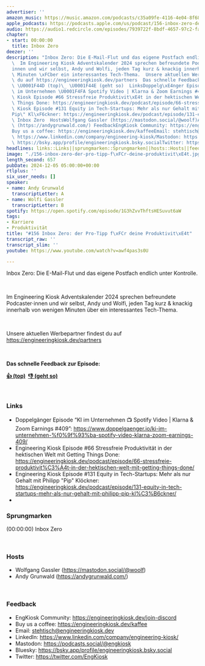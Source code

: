 ```yaml
---
advertiser: ''
amazon_music: https://music.amazon.com/podcasts/c35a09fe-4116-4e04-8f68-77d61b112e46/episodes/4a06f33f-c93f-4f4e-9974-c3be963ca869/engineering-kiosk-156-inbox-zero-der-pro-tipp-f%C3%BCr-deine-produktivit%C3%A4t
apple_podcasts: https://podcasts.apple.com/us/podcast/156-inbox-zero-der-pro-tipp-f%C3%BCr-deine-produktivit%C3%A4t/id1603082924?i=1000679301086&uo=4
audio: https://audio1.redcircle.com/episodes/7939722f-8bdf-4657-97c2-faade6e24ba6/stream.mp3
chapter:
- start: 00:00:00
  title: Inbox Zero
deezer: ''
description: "Inbox Zero: Die E-Mail-Flut und das eigene Postfach endlich unter Kontrolle.\
  \  Im Engineering Kiosk Adventskalender 2024 sprechen befreundete Podcaster\u22C5\
  innen und wir selbst, Andy und Wolfi, jeden Tag kurz & knackig innerhalb von wenigen\
  \ Minuten \xFCber ein interessantes Tech-Thema.  Unsere aktuellen Werbepartner findest\
  \ du auf https://engineeringkiosk.dev/partners  Das schnelle Feedback zur Episode:\
  \ \U0001F44D (top)\_ \U0001F44E (geht so)  LinksDoppelg\xE4nger Episode \u201CKI\
  \ im Unternehmen \U0001F4FA Spotify Video | Klarna & Zoom Earnings #409\u201D: https://www.doppelgaenger.io/ki-im-unternehmen-%f0%9f%93%ba-spotify-video-klarna-zoom-earnings-409/Engineering\
  \ Kiosk Episode #66 Stressfreie Produktivit\xE4t in der hektischen Welt mit Getting\
  \ Things Done: https://engineeringkiosk.dev/podcast/episode/66-stressfreie-produktivit%C3%A4t-in-der-hektischen-welt-mit-getting-things-done/Engineering\
  \ Kiosk Episode #131 Equity in Tech-Startups: Mehr als nur Gehalt mit Philipp \"\
  Pip\" Kl\xF6ckner: https://engineeringkiosk.dev/podcast/episode/131-equity-in-tech-startups-mehr-als-nur-gehalt-mit-philipp-pip-kl%C3%B6ckner/Sprungmarken(00:00:00)\
  \ Inbox Zero  HostsWolfgang Gassler (https://mastodon.social/@woolf)Andy Grunwald\
  \ (https://andygrunwald.com/) FeedbackEngKiosk Community: https://engineeringkiosk.dev/join-discord\_\
  Buy us a coffee: https://engineeringkiosk.dev/kaffeeEmail: stehtisch@engineeringkiosk.devLinkedIn:\
  \ https://www.linkedin.com/company/engineering-kiosk/Mastodon: https://podcasts.social/@engkioskBluesky:\
  \ https://bsky.app/profile/engineeringkiosk.bsky.socialTwitter: https://twitter.com/EngKiosk"
headlines: links::Links||sprungmarken::Sprungmarken||hosts::Hosts||feedback::Feedback
image: "./156-inbox-zero-der-pro-tipp-f\xFCr-deine-produktivit\xE4t.jpg"
length_second: 657
pubDate: 2024-12-05 05:00:00+00:00
rtlplus: ''
six_user_needs: []
speaker:
- name: Andy Grunwald
  transcriptLetter: A
- name: Wolfi Gassler
  transcriptLetter: B
spotify: https://open.spotify.com/episode/1G3hZvvThftsHESuvut6aW
tags:
- Karriere
- Produktivität
title: "#156 Inbox Zero: der Pro-Tipp f\xFCr deine Produktivit\xE4t"
transcript_raw: ''
transcript_slim: ''
youtube: https://www.youtube.com/watch?v=awf4pas3s0U

---
```

<p><span>Inbox Zero: Die E-Mail-Flut und das eigene Postfach endlich unter Kontrolle.</span></p><p><br></p><p><span>Im Engineering Kiosk Adventskalender 2024 sprechen befreundete Podcaster⋅innen und wir selbst, Andy und Wolfi, jeden Tag kurz &amp; knackig innerhalb von wenigen Minuten über ein interessantes Tech-Thema.</span></p><p><br></p><p><span>Unsere aktuellen Werbepartner findest du auf </span><a href="https://engineeringkiosk.dev/partners">https://engineeringkiosk.dev/partners</a></p><p><br></p><p><strong>Das schnelle Feedback zur Episode:</strong></p><p><a href="https://api.openpodcast.dev/feedback/156/upvote" rel="nofollow"><strong>👍 (top)</strong></a><strong>  </strong><a href="https://api.openpodcast.dev/feedback/156/downvote" rel="nofollow"><strong>👎 (geht so)</strong></a></p><p><br></p><h3 id="links">Links</h3><ul><li><span>Doppelgänger Episode “KI im Unternehmen 📺 Spotify Video | Klarna &amp; Zoom Earnings #409”: </span><a href="https://www.doppelgaenger.io/ki-im-unternehmen-%f0%9f%93%ba-spotify-video-klarna-zoom-earnings-409/" rel="nofollow">https://www.doppelgaenger.io/ki-im-unternehmen-%f0%9f%93%ba-spotify-video-klarna-zoom-earnings-409/</a></li><li><span>Engineering Kiosk Episode #66 Stressfreie Produktivität in der hektischen Welt mit Getting Things Done: </span><a href="https://engineeringkiosk.dev/podcast/episode/66-stressfreie-produktivit%C3%A4t-in-der-hektischen-welt-mit-getting-things-done/">https://engineeringkiosk.dev/podcast/episode/66-stressfreie-produktivit%C3%A4t-in-der-hektischen-welt-mit-getting-things-done/</a></li><li><span>Engineering Kiosk Episode #131 Equity in Tech-Startups: Mehr als nur Gehalt mit Philipp &#34;Pip&#34; Klöckner: </span><a href="https://engineeringkiosk.dev/podcast/episode/131-equity-in-tech-startups-mehr-als-nur-gehalt-mit-philipp-pip-kl%C3%B6ckner/">https://engineeringkiosk.dev/podcast/episode/131-equity-in-tech-startups-mehr-als-nur-gehalt-mit-philipp-pip-kl%C3%B6ckner/</a></li><li><br></li></ul><h3 id="sprungmarken">Sprungmarken</h3><p><span>(00:00:00) Inbox Zero</span></p><p><br></p><h3 id="hosts">Hosts</h3><ul><li><span>Wolfgang Gassler (</span><a href="https://mastodon.social/@woolf" rel="nofollow">https://mastodon.social/@woolf</a><span>)</span></li><li><span>Andy Grunwald (</span><a href="https://andygrunwald.com/" rel="nofollow">https://andygrunwald.com/</a><span>)</span></li></ul><p><br></p><h3 id="feedback">Feedback</h3><ul><li><span>EngKiosk Community: </span><a href="https://engineeringkiosk.dev/join-discord">https://engineeringkiosk.dev/join-discord</a><span> </span></li><li><span>Buy us a coffee: </span><a href="https://engineeringkiosk.dev/kaffee">https://engineeringkiosk.dev/kaffee</a></li><li><span>Email: </span><a href="mailto:stehtisch@engineeringkiosk.dev" rel="nofollow">stehtisch@engineeringkiosk.dev</a></li><li><span>LinkedIn: </span><a href="https://www.linkedin.com/company/engineering-kiosk/" rel="nofollow">https://www.linkedin.com/company/engineering-kiosk/</a></li><li><span>Mastodon: </span><a href="https://podcasts.social/@engkiosk" rel="nofollow">https://podcasts.social/@engkiosk</a></li><li><span>Bluesky: </span><a href="https://bsky.app/profile/engineeringkiosk.bsky.social" rel="nofollow">https://bsky.app/profile/engineeringkiosk.bsky.social</a></li><li><span>Twitter: </span><a href="https://twitter.com/EngKiosk" rel="nofollow">https://twitter.com/EngKiosk</a></li></ul>